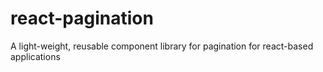 # react-pagination
A light-weight, reusable component library for pagination for react-based applications
